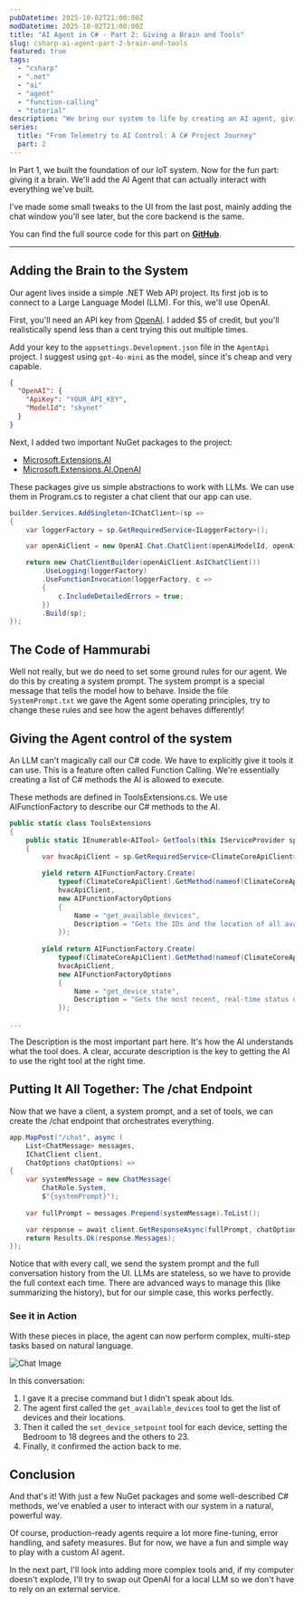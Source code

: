 ```yaml
---
pubDatetime: 2025-10-02T21:00:00Z
modDatetime: 2025-10-02T21:00:00Z
title: "AI Agent in C# - Part 2: Giving a Brain and Tools"
slug: csharp-ai-agent-part-2-brain-and-tools
featured: true
tags:
  - "csharp"
  - ".net"
  - "ai"
  - "agent"
  - "function-calling"
  - "tutorial"
description: "We bring our system to life by creating an AI agent, giving it rules, and equipping it with tools to interact with our C# backend."
series:
  title: "From Telemetry to AI Control: A C# Project Journey"
  part: 2
---
```


In Part 1, we built the foundation of our IoT system. Now for the fun part: giving it a brain. We'll add the AI Agent that can actually interact with everything we've built.

I've made some small tweaks to the UI from the last post, mainly adding the chat window you'll see later, but the core backend is the same.

You can find the full source code for this part on **[GitHub](https://github.com/alexdtm9/climate-core/tree/ai-series/02-add-ai-agent)**.


---
## Adding the Brain to the System
Our agent lives inside a simple .NET Web API project. Its first job is to connect to a Large Language Model (LLM). For this, we'll use OpenAI.

First, you'll need an API key from [OpenAI](https://platform.openai.com/account/api-keys). I added $5 of credit, but you'll realistically spend less than a cent trying this out multiple times.

Add your key to the `appsettings.Development.json` file in the `AgentApi` project. I suggest using `gpt-4o-mini` as the model, since it's cheap and very capable.

```json
{
  "OpenAI": {
    "ApiKey": "YOUR_API_KEY",
    "ModelId": "skynet"
  }
}
```

Next, I added two important NuGet packages to the project:
* [Microsoft.Extensions.AI](https://www.nuget.org/packages/Microsoft.Extensions.AI)
* [Microsoft.Extensions.AI.OpenAI](https://www.nuget.org/packages/Microsoft.Extensions.AI.OpenAI)

These packages give us simple abstractions to work with LLMs. We can use them in Program.cs to register a chat client that our app can use.
```csharp
builder.Services.AddSingleton<IChatClient>(sp =>
{
    var loggerFactory = sp.GetRequiredService<ILoggerFactory>();

    var openAiClient = new OpenAI.Chat.ChatClient(openAiModelId, openAiApiKey);

    return new ChatClientBuilder(openAiClient.AsIChatClient())
        .UseLogging(loggerFactory)
        .UseFunctionInvocation(loggerFactory, c =>
        {
            c.IncludeDetailedErrors = true;
        })
        .Build(sp);
});
```

## The Code of Hammurabi
Well not really, but we do need to set some ground rules for our agent. 
We do this by creating a system prompt. The system prompt is a special message that tells the model how to behave.
Inside the file `SystemPrompt.txt` we gave the Agent some operating principles, try to change these rules and see how the agent behaves differently!

## Giving the Agent control of the system
An LLM can't magically call our C# code. We have to explicitly give it tools it can use. This is a feature often called Function Calling. We're essentially creating a list of C# methods the AI is allowed to execute.

These methods are defined in ToolsExtensions.cs. We use AIFunctionFactory to describe our C# methods to the AI.
```csharp
public static class ToolsExtensions
{
    public static IEnumerable<AITool> GetTools(this IServiceProvider sp)
    {
        var hvacApiClient = sp.GetRequiredService<ClimateCoreApiClient>();

        yield return AIFunctionFactory.Create(
            typeof(ClimateCoreApiClient).GetMethod(nameof(ClimateCoreApiClient.GetAvailableDevicesAsync))!,
            hvacApiClient,
            new AIFunctionFactoryOptions
            {
                Name = "get_available_devices",
                Description = "Gets the IDs and the location of all available HVAC devices.",
            });
        
        yield return AIFunctionFactory.Create(
            typeof(ClimateCoreApiClient).GetMethod(nameof(ClimateCoreApiClient.GetDeviceStateAsync), [typeof(string)])!,
            hvacApiClient,
            new AIFunctionFactoryOptions
            {
                Name = "get_device_state",
                Description = "Gets the most recent, real-time status of a specific HVAC device.",
            });

...
```
The Description is the most important part here. It's how the AI understands what the tool does. A clear, accurate description is the key to getting the AI to use the right tool at the right time.

## Putting It All Together: The /chat Endpoint
Now that we have a client, a system prompt, and a set of tools, we can create the /chat endpoint that orchestrates everything.

```csharp
app.MapPost("/chat", async (
    List<ChatMessage> messages,
    IChatClient client,
    ChatOptions chatOptions) =>
{
    var systemMessage = new ChatMessage(
        ChatRole.System,
        $"{systemPrompt}");
    
    var fullPrompt = messages.Prepend(systemMessage).ToList();

    var response = await client.GetResponseAsync(fullPrompt, chatOptions);
    return Results.Ok(response.Messages);
});
```

Notice that with every call, we send the system prompt and the full conversation history from the UI. LLMs are stateless, so we have to provide the full context each time. There are advanced ways to manage this (like summarizing the history), but for our simple case, this works perfectly.

### See it in Action
With these pieces in place, the agent can now perform complex, multi-step tasks based on natural language.

![Chat Image](https://alexdtm9floppydisk.blob.core.windows.net/blog-images/03.chat.webp)

In this conversation:
1. I gave it a precise command but I didn't speak about Ids.
2. The agent first called the `get_available_devices` tool to get the list of devices and their locations.
3. Then it called the `set_device_setpoint` tool for each device, setting the Bedroom to 18 degrees and the others to 23.
4. Finally, it confirmed the action back to me.

## Conclusion
And that's it! With just a few NuGet packages and some well-described C# methods, we've enabled a user to interact with our system in a natural, powerful way.

Of course, production-ready agents require a lot more fine-tuning, error handling, and safety measures. But for now, we have a fun and simple way to play with a custom AI agent.

In the next part, I'll look into adding more complex tools and, if my computer doesn't explode, I'll try to swap out OpenAI for a local LLM so we don't have to rely on an external service.